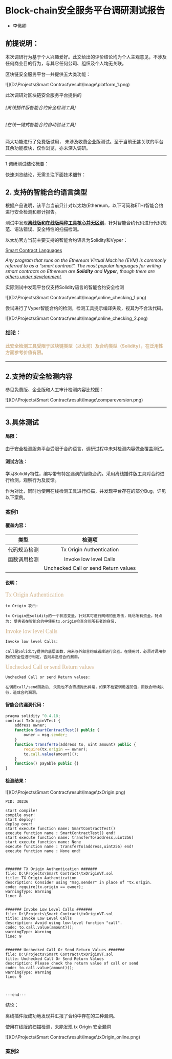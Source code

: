 # Block-chain安全服务平台调研测试报告

- 李儆卿



## 前提说明：

本次调研行为基于个人兴趣爱好。此文给出的评价结论均为个人主观意见，不涉及任何商业目的行为，与其它任何公司、组织及个人均无关联。



区块链安全服务平台一共提供五大类功能：

![](D:\Projects\Smart Contract\result\Image\platform_1.png)

此次调研对区块链安全服务平台提供的

###### [离线插件版智能合约安全检测工具]

###### [在线一键式智能合约自动验证工具]

两大功能进行了免费版试用， 未涉及收费企业版测试。至于当前无甚关联的平台其余功能模块，仅作浏览，亦未深入调研。

------

1.调研测试结论概要：

快速浏览结论，无需关注下面技术细节：



## 2. 支持的智能合约语言类型

根据产品说明，该平台当前只针对以太坊(Ethereum，以下可简称ETH)智能合约进行安全检测和审计报告。

测试中发现<u>**离线版和在线版两种工具核心并无区别**</u>，针对智能合约代码进行代码规范、语法错误、安全特性的扫描检测。



以太坊官方当前主要支持的智能合约语言为Solidity和Vyper：

[Smart Contract Languages](https://ethereum.org/developers/#smart-contract-languages)

*Any program that runs on the Ethereum Virtual Machine (EVM) is commonly referred to as a “smart contract”. The most popular languages for writing smart contracts on Ethereum are **Solidity** and **Vyper**, though there are [others under development](https://github.com/ConsenSys/ethereum-developer-tools-list#smart-contract-languages).*

实际测试中发现平台仅支持Solidity语言的智能合约安全检测

![](D:\Projects\Smart Contract\result\Image\online_checking_1.png)

尝试进行了Vyper智能合约的检测，检测工具提示编译失败，视其为不合法代码。

![](D:\Projects\Smart Contract\result\Image\online_checking_2.png)

### 结论：

#### <font color = d2b48c>**此安全检测工具受限于区块链类型（以太坊）及合约类型（Solidity），在泛用性方面参考价值有限。**</font>

------



## 2.支持的安全检测内容

参见免费版、企业版和人工审计检测内容比较图：

![](D:\Projects\Smart Contract\result\Image\compareversion.png)

------



## 3.具体测试

#### 局限：

​    由于安全检测服务平台受限于合约语言，调研过程中未对检测内容做全覆盖测试。

#### 测试方法：

​    学习Solidity特性，编写带有特定漏洞的智能合约。采用离线插件版工具对合约进行检测，观察行为及反馈。

​    作为对比，同时也使用在线检测工具进行扫描，并发现平台存在的部分Bug，详见以下案例。



### 案例1

#### 覆盖内容：

|     类型     |                检测项                |
| :----------: | :----------------------------------: |
| 代码规范检测 |       Tx Origin Authentication       |
| 函数调用检测 |        Invoke low level Calls        |
|              | Unchecked Call or send Return values |

#### 说明：

<font color = d2b48c size = 4 face="calibri">Tx Origin Authentication </font>

```Text
tx Origin 攻击:

tx Origin是solidity的一个状态变量，针对其可进行网络钓鱼攻击，耗尽所有资金。特点为: 受害者在智能合约中使用tx.origin检查合同所有者的身份.
```



<font color = d2b48c size = 4 face="calibri">Invoke low level Calls </font>

```Text
Invoke low level Calls:

call是Solidity提供的底层函数，用来与外部合约或者库进行交互。在使用时，必须对调用参数的安全性进行判定，否则易造成合约漏洞。
```



<font color = d2b48c size = 4 face="calibri">Unchecked Call or send Return values </font>

```Text
Unchecked Call or send Return values:

在调用call/send函数后, 失败也不会直接抛出异常，如果不检查调用返回值，函数会继续执行，造成合约漏洞。
```



#### 智能合约漏洞代码：

```javascript
pragma solidity ^0.4.18;
contract TxOriginVTest {
    address owner;
    function SmartContractTest() public {
        owner = msg.sender;
    }
    function transferTo(address to, uint amount) public {
        require(tx.origin == owner);
        to.call.value(amount)();
    }
    function() payable public {}
}

```

#### 检测结果：

![](D:\Projects\Smart Contract\result\Image\txOrigin.png)

```Text
PID: 30236

start compile!
compile over!
start deploy!
deploy over!
start execute function name: SmartContractTest()
execute function name : SmartContractTest() end!
start execute function name: transferTo(address,uint256)
start execute function name: None
execute function name : transferTo(address,uint256) end!
execute function name : None end!



####### TX Origin Authentication #######
file: D:\Projects\Smart Contract\txOriginVT.sol
title: TX Origin Authentication
description: Consider using "msg.sender" in place of "tx.origin.
code: require(tx.origin == owner);
warningType: Warning
line: 8


####### Invoke Low Level Calls #######
file: D:\Projects\Smart Contract\txOriginVT.sol
title: Invoke Low Level Calls
description: Avoid using low-level function "call".
code: to.call.value(amount)();
warningType: Warning
line: 9


####### Unchecked Call Or Send Return Values #######
file: D:\Projects\Smart Contract\txOriginVT.sol
title: Unchecked Call Or Send Return Values
description: Please check the return value of call or send
code: to.call.value(amount)();
warningType: Warning
line: 9



---end---
```

结论：

离线插件版成功地发现并汇报了合约中存在的三种漏洞。

使用在线版的扫描检测，未能发现 tx Origin 安全漏洞

![](D:\Projects\Smart Contract\result\Image\txOrigin_online.png)



### 案例2



